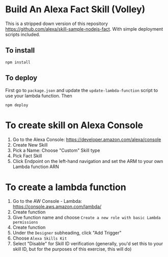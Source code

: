 # Build An Alexa Fact Skill (Volley)

This is a stripped down version of this repository https://github.com/alexa/skill-sample-nodejs-fact. With simple deployment scripts included.

## To install

```
npm install
```

## To deploy

First go to `package.json` and update the `update-lambda-function` script to use your lambda function. Then

```
npm deploy
```

# To create skill on Alexa Console

1. Go to the Alexa Console: https://developer.amazon.com/alexa/console
2. Create New Skill
3. Pick a Name: Choose "Custom" Skill type
4. Pick Fact Skill
5. Click Endpoint on the left-hand navigation and set the ARM to your own Lambda function ARN

# To create a lambda function

1. Go to the AW Console - Lambda: https://console.aws.amazon.com/lambda/
2. Create function
3. Give function name and choose `Create a new role with basic Lambda permissions`
4. Create function
5. Under the `Designer` subheading, click "Add Trigger"
6. Choose `Alexa Skills Kit`
7. Select "Disable" for Skill ID verification (generally, you'd set this to your skill ID, but for the purposes of this exercise, this will do)
